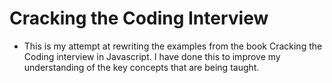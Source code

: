 # Cracking the Coding Interview

- This is my attempt at rewriting the examples from the book Cracking the Coding interview in Javascript. I have done this to improve my understanding of the key concepts that are being taught. 
